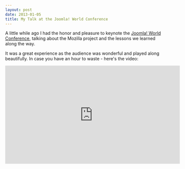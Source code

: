 ```yaml
---
layout: post
date: 2013-01-05
title: My Talk at the Joomla! World Conference
---
```

A little while ago I had the honor and pleasure to keynote the [Joomla! World Conference](http://conference.joomla.org/), talking about the Mozilla project and the lessons we learned along the way.

It was a great experience as the audience was wonderful and played along beautifully. In case you have an hour to waste - here's the video:

<iframe width="560" height="315" src="http://www.youtube.com/embed/n6e5S80PRBQ?rel=0" frameborder="0" allowfullscreen></iframe>